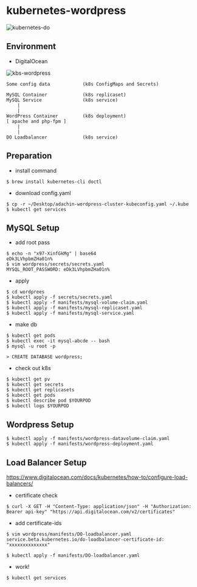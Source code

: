 # kubernetes-wordpress

![kubernetes-do](https://user-images.githubusercontent.com/5633085/62842749-4279e080-bcef-11e9-802f-6f2b1482458f.png)

## Environment
- DigitalOcean

![kbs-wordpress](https://user-images.githubusercontent.com/5633085/64005707-dc44e880-cb4b-11e9-8907-032d4e168241.png)


```
Some config data            (k8s ConfigMaps and Secrets)

MySQL Container             (k8s replicaset)
MySQL Service               (k8s service)
    |
    |
WordPress Container         (k8s deployment)
[ apache and php-fpm ]
    |
    |
DO Loadbalancer             (k8s service)
```

## Preparation

- install command

```
$ brew install kubernetes-cli doctl
```

- download config.yaml

```
$ cp -r ~/Desktop/adachin-wordpress-cluster-kubeconfig.yaml ~/.kube
$ kubectl get services
```

## MySQL Setup

- add root pass
```
$ echo -n "x97-XinfGkMg" | base64
eDk3LVhpbmZHa01n%
$ vim wordpress/secrets/secrets.yaml
MYSQL_ROOT_PASSWORD: eDk3LVhpbmZHa01n%
```

- apply

```
$ cd wordprees
$ kubectl apply -f secrets/secrets.yaml
$ kubectl apply -f manifests/mysql-volume-claim.yaml
$ kubectl apply -f manifests/mysql-replicaset.yaml
$ kubectl apply -f manifests/mysql-service.yaml

```

- make db

```
$ kubectl get pods
$ kubectl exec -it mysql-abcde -- bash 
$ mysql -u root -p

> CREATE DATABASE wordpress;
```

- check out k8s
```
$ kubectl get pv
$ kubectl get secrets
$ kubectl get replicasets
$ kubectl get pods
$ kubectl describe pod $YOURPOD
$ kubectl logs $YOURPOD
```

## Wordpress Setup

```
$ kubectl apply -f manifests/wordpress-datavolume-claim.yaml
$ kubectl apply -f manifests/wordpress-deployment.yaml
```

## Load Balancer Setup

https://www.digitalocean.com/docs/kubernetes/how-to/configure-load-balancers/  

- certificate check

```
$ curl -X GET -H "Content-Type: application/json" -H "Authorization: Bearer api-key" "https://api.digitalocean.com/v2/certificates"
```

- add certificate-ids

```
$ vim wordpress/manifests/DO-loadbalancer.yaml
service.beta.kubernetes.io/do-loadbalancer-certificate-id: "xxxxxxxxxxxxxx"
```

```
$ kubectl apply -f manifests/DO-loadbalancer.yaml
```

- work!
```
$ kubectl get services
```
